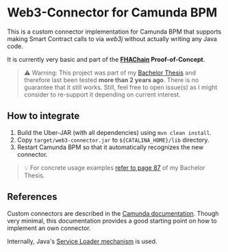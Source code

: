 # Web3-Connector for Camunda BPM

This is a custom connector implementation for Camunda BPM that supports making Smart Contract calls to via *web3j* 
without actually writing any Java code.

It is currently very basic and part of the **[FHAChain](https://kdevo.github.io/#bachelor-thesis) Proof-of-Concept**.

> :warning: Warning: This project was part of my [Bachelor Thesis](https://kdevo.github.io/#bachelor-thesis) and therefore last been tested **more than 2 years ago**. There is no guarantee that it still works. Still, feel free to open issue(s) as I might consider to re-support it depending on current interest.

## How to integrate

1. Build the Uber-JAR (with all dependencies) using `mvn clean install`.
2. Copy `target/web3-connector.jar` to `${CATALINA_HOME}/lib` directory.
3. Restart Camunda BPM so that it automatically recognizes the new connector.

> :bulb: For concrete usage examples [refer to page 87](https://kdevo.github.io/docs/20181406-KaiDinghofer-BachelorThesis-German.pdf) of my Bachelor Thesis.

## References

Custom connectors are described in the [Camunda documentation](https://docs.camunda.org/manual/7.8/reference/connect/extending-connect/#custom-connector).
Though very minimal, this documentation provides a good starting point on how to implement an own connector.

Internally, Java's [Service Loader mechanism](https://docs.oracle.com/javase/tutorial/ext/basics/spi.html) is used.
